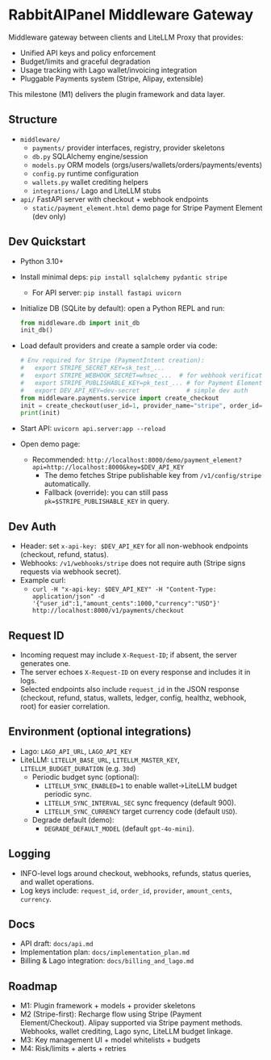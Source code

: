 # RabbitAIPanel Middleware Gateway

Middleware gateway between clients and LiteLLM Proxy that provides:
- Unified API keys and policy enforcement
- Budget/limits and graceful degradation
- Usage tracking with Lago wallet/invoicing integration
- Pluggable Payments system (Stripe, Alipay, extensible)

This milestone (M1) delivers the plugin framework and data layer.

## Structure
- `middleware/`
  - `payments/` provider interfaces, registry, provider skeletons
  - `db.py` SQLAlchemy engine/session
  - `models.py` ORM models (orgs/users/wallets/orders/payments/events)
  - `config.py` runtime configuration
  - `wallets.py` wallet crediting helpers
  - `integrations/` Lago and LiteLLM stubs
- `api/` FastAPI server with checkout + webhook endpoints
  - `static/payment_element.html` demo page for Stripe Payment Element (dev only)

## Dev Quickstart
- Python 3.10+
- Install minimal deps: `pip install sqlalchemy pydantic stripe`
  - For API server: `pip install fastapi uvicorn`
- Initialize DB (SQLite by default): open a Python REPL and run:
  ```py
  from middleware.db import init_db
  init_db()
  ```
- Load default providers and create a sample order via code:
  ```py
  # Env required for Stripe (PaymentIntent creation):
  #   export STRIPE_SECRET_KEY=sk_test_...
  #   export STRIPE_WEBHOOK_SECRET=whsec_...  # for webhook verification
  #   export STRIPE_PUBLISHABLE_KEY=pk_test_... # for Payment Element demo
  #   export DEV_API_KEY=dev-secret             # simple dev auth
  from middleware.payments.service import create_checkout
  init = create_checkout(user_id=1, provider_name="stripe", order_id="ORD-1", amount_cents=1000, currency="USD")
  print(init)
  ```

- Start API: `uvicorn api.server:app --reload`
- Open demo page:
  - Recommended: `http://localhost:8000/demo/payment_element?api=http://localhost:8000&key=$DEV_API_KEY`
    - The demo fetches Stripe publishable key from `/v1/config/stripe` automatically.
    - Fallback (override): you can still pass `pk=$STRIPE_PUBLISHABLE_KEY` in query.

## Dev Auth
- Header: set `x-api-key: $DEV_API_KEY` for all non-webhook endpoints (checkout, refund, status).
- Webhooks: `/v1/webhooks/stripe` does not require auth (Stripe signs requests via webhook secret).
- Example curl:
  - `curl -H "x-api-key: $DEV_API_KEY" -H "Content-Type: application/json" -d '{"user_id":1,"amount_cents":1000,"currency":"USD"}' http://localhost:8000/v1/payments/checkout`

## Request ID
- Incoming request may include `X-Request-ID`; if absent, the server generates one.
- The server echoes `X-Request-ID` on every response and includes it in logs.
- Selected endpoints also include `request_id` in the JSON response (checkout, refund, status, wallets, ledger, config, healthz, webhook, root) for easier correlation.

## Environment (optional integrations)
- Lago: `LAGO_API_URL`, `LAGO_API_KEY`
- LiteLLM: `LITELLM_BASE_URL`, `LITELLM_MASTER_KEY`, `LITELLM_BUDGET_DURATION` (e.g. `30d`)
  - Periodic budget sync (optional):
    - `LITELLM_SYNC_ENABLED=1` to enable wallet→LiteLLM budget periodic sync.
    - `LITELLM_SYNC_INTERVAL_SEC` sync frequency (default 900).
    - `LITELLM_SYNC_CURRENCY` target currency code (default `USD`).
  - Degrade default (demo):
    - `DEGRADE_DEFAULT_MODEL` (default `gpt-4o-mini`).

## Logging
- INFO-level logs around checkout, webhooks, refunds, status queries, and wallet operations.
- Log keys include: `request_id`, `order_id`, `provider`, `amount_cents`, `currency`.

## Docs
- API draft: `docs/api.md`
- Implementation plan: `docs/implementation_plan.md`
- Billing & Lago integration: `docs/billing_and_lago.md`

## Roadmap
- M1: Plugin framework + models + provider skeletons
- M2 (Stripe-first): Recharge flow using Stripe (Payment Element/Checkout). Alipay supported via Stripe payment methods. Webhooks, wallet crediting, Lago sync, LiteLLM budget linkage.
- M3: Key management UI + model whitelists + budgets
- M4: Risk/limits + alerts + retries
